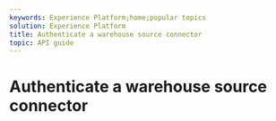 ```yaml
---
keywords: Experience Platform;home;popular topics
solution: Experience Platform
title: Authenticate a warehouse source connector
topic: API guide
---
```


# Authenticate a warehouse source connector